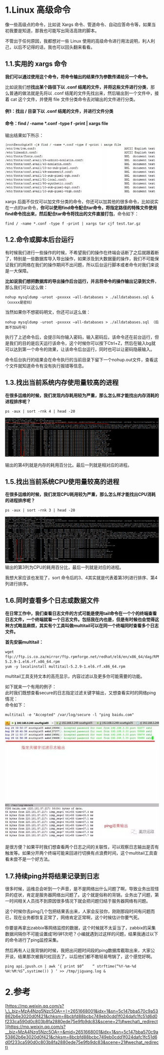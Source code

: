 # 1.Linux 高级命令

像一些高级点的命令，比如说 Xargs 命令、管道命令、自动应答命令等，如果当初我要是知道，那我也可能写出简洁高效的脚本。

不管出于任何原因，我都想对一些 Linux 使用的高级命令进行用法说明，利人利己，以后不记得的话，我也可以回头翻来看看。

## 1.1.**实用的 xargs 命令**

**我们可以通过使用这个命令，将命令输出的结果作为参数传递给另一个命令。**

比如说我们想**找出某个路径下以 .conf 结尾的文件，并将这些文件进行分类**，那么普通的做法就是先将以 .conf 结尾的文件先找出来，然后输出到一个文件中，接着 cat 这个文件，并使用 file 文件分类命令去对输出的文件进行分类。

#### 例1：找出 / 目录下以 .conf 结尾的文件，并进行文件分类

#### 命令：find / -name \*.conf -type f -print \| xargs file

输出结果如下所示：

![](/static/image/640.webp)

xargs 后面不仅仅可以加文件分类的命令，你还可以加其他的很多命令，比如说实在一点的tar命令，**你可以使用find命令配合tar命令，将指定路径的特殊文件使用find命令找出来，然后配合tar命令将找出的文件直接打包**，命令如下：

```
find / -name *.conf -type f -print | xargs tar cjf test.tar.gz
```

## 1.2.**命令或脚本后台运行**

有时候我们进行一些操作的时候，不希望我们的操作在终端会话断了之后就跟着断了，特别是一些数据库导入导出操作，如果涉及到大数据量的操作，我们不可能保证我们的网络在我们的操作期间不出问题，所以后台运行脚本或者命令对我们来说是一大保障。

**比如说我们想把数据库的导出操作后台运行，并且将命令的操作输出记录到文件**，那么我们可以这么做：

```
nohup mysqldump -uroot -pxxxxx —all-databases > ./alldatabases.sql &（xxxxx是密码）
```

当然如果你不想密码明文，你还可以这么做：

```
nohup mysqldump -uroot -pxxxxx —all-databases > ./alldatabases.sql （后面不加&符号）
```

执行了上述命令后，会提示叫你输入密码，输入密码后，该命令还在前台运行，但是我们的目的是后天运行该命令，这个时候你可以按下Ctrl+Z，然后在输入bg就可以达到第一个命令的效果，让该命令后台运行，同时也可以让密码隐蔽输入。

命令后台执行的结果会在命令执行的当前目录下留下一个nohup.out文件，查看这个文件就知道命令有没有执行报错等信息。

## 1.3.**找出当前系统内存使用量较高的进程**

**在很多运维的时候，我们发现内存耗用较为严重，那么怎么样才能找出内存消耗的进程排序呢？**

```
ps -aux | sort -rnk 4 | head -20
```

![](/static/image/微信图片_20200530112307.png)

输出的第4列就是内存的耗用百分比。最后一列就是相对应的进程。

## 1.5.**找出当前系统CPU使用量较高的进程**

**在很多运维的时候，我们发现CPU耗用较为严重，那么怎么样才能找出CPU消耗的进程排序呢？**

```
ps -aux | sort -rnk 3 | head -20
```

![](/static/image/微信截图_20200530112611.png)输出的第3列为CPU的耗用百分比，最后一列就是对应的进程。

我想大家应该也发现了，sort 命令后的3、4其实就是代表着第3列进行排序、第4列进行排序。

## 1.6.**同时查看多个日志或数据文件**

**在日常工作中，我们查看日志文件的方式可能是使用tail命令在一个个的终端查看日志文件，一个终端就看一个日志文件。包括我在内也是，但是有时候也会觉得这种方式略显麻烦，其实有个工具叫做multitail可以在同一个终端同时查看多个日志文件。**

**首先安装multitail：**

```
wget ftp://ftp.is.co.za/mirror/ftp.rpmforge.net/redhat/el6/en/x86_64/dag/RPMS/multitail-5.2.9-1.el6.rf.x86_64.rpm
yum -y localinstall multitail-5.2.9-1.el6.rf.x86_64.rpm
```

multitail工具支持文本的高亮显示，内容过滤以及更多你可能需要的功能。

如下就来一个有用的例子：  
此时我们既想查看secure的日志指定过滤关键字输出，又想查看实时的网络ping情况：  
命令如下：

```
multitail -e "Accepted" /var/log/secure -l "ping baidu.com"
```

![](/static/image/multitail.webp)

是很方便？如果平时我们想查看两个日志之间的关联性，可以观察日志输出是否有触发等。如果分开两个终端可能来回进行切换有点浪费时间，这个multitail工具查看未尝不是一个好方法。

## 1.7.**持续ping并将结果记录到日志**

很多时候，运维总会听到一个声音，是不是网络出什么问题了啊，导致业务出现怪异的症状，肯定是服务器网络出问题了。这个就是俗称的背锅，业务出了问题，第一时间相关人员找不到原因很多情况下就会把问题归结于服务器网络有问题。

这个时候你去ping几个包把结果丢出来，人家会反驳你，刚刚那段时间有问题而已，现在业务都恢复正常了，网络肯定正常啊，这个时候估计你要气死。

你要是再拿出zabbix等网络监控的数据，这个时候就不太妥当了，zabbix的采集数据间隔你不可能设置成1秒钟1次吧？小编就遇到过这样的问题，结果我通过以下的命令进行了ping监控采集。

然后再有人让我背锅的时候，我把出问题时间段的ping数据库截取出来，大家公开谈，结果那次被我叼杠回去了，以后他们都不敢轻易甩锅了，这个感觉好啊。

```
ping api.jpush.cn | awk ‘{ print $0”    “ strftime(“%Y-%m-%d %H:%M:%S”,systime()) } ‘ >> /tmp/jiguang.log &
```

## 

# 2.参考

[https://mp.weixin.qq.com/s?\_\_biz=MzA4Nzg5Nzc5OA==∣=2651668001&idx=1&sn=5c147bba570c9a53862b6e3020d0f421&chksm=8bcbfd88bcbc749eb0cdd1f024dafc1fc51d6d0f233ca590d0c803b8fa2880ede75e9fb9dc83&scene=21\#wechat\_redirect](https://mp.weixin.qq.com/s?__biz=MzA4Nzg5Nzc5OA==&mid=2651668001&idx=1&sn=5c147bba570c9a53862b6e3020d0f421&chksm=8bcbfd88bcbc749eb0cdd1f024dafc1fc51d6d0f233ca590d0c803b8fa2880ede75e9fb9dc83&scene=21#wechat_redirect)

